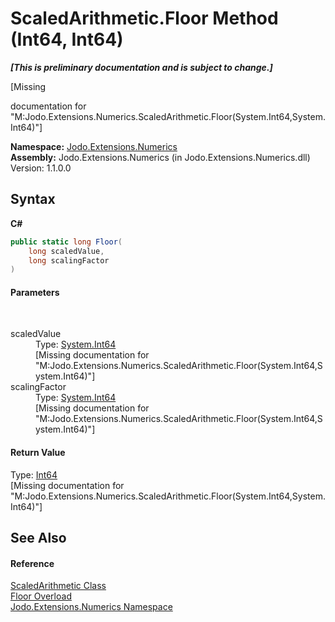 # ScaledArithmetic.Floor Method (Int64, Int64)
 _**\[This is preliminary documentation and is subject to change.\]**_

\[Missing <summary> documentation for "M:Jodo.Extensions.Numerics.ScaledArithmetic.Floor(System.Int64,System.Int64)"\]

**Namespace:**&nbsp;<a href="N_Jodo_Extensions_Numerics">Jodo.Extensions.Numerics</a><br />**Assembly:**&nbsp;Jodo.Extensions.Numerics (in Jodo.Extensions.Numerics.dll) Version: 1.1.0.0

## Syntax

**C#**<br />
``` C#
public static long Floor(
	long scaledValue,
	long scalingFactor
)
```


#### Parameters
&nbsp;<dl><dt>scaledValue</dt><dd>Type: <a href="https://docs.microsoft.com/dotnet/api/system.int64" target="_blank" rel="noopener noreferrer">System.Int64</a><br />\[Missing <param name="scaledValue"/> documentation for "M:Jodo.Extensions.Numerics.ScaledArithmetic.Floor(System.Int64,System.Int64)"\]</dd><dt>scalingFactor</dt><dd>Type: <a href="https://docs.microsoft.com/dotnet/api/system.int64" target="_blank" rel="noopener noreferrer">System.Int64</a><br />\[Missing <param name="scalingFactor"/> documentation for "M:Jodo.Extensions.Numerics.ScaledArithmetic.Floor(System.Int64,System.Int64)"\]</dd></dl>

#### Return Value
Type: <a href="https://docs.microsoft.com/dotnet/api/system.int64" target="_blank" rel="noopener noreferrer">Int64</a><br />\[Missing <returns> documentation for "M:Jodo.Extensions.Numerics.ScaledArithmetic.Floor(System.Int64,System.Int64)"\]

## See Also


#### Reference
<a href="T_Jodo_Extensions_Numerics_ScaledArithmetic">ScaledArithmetic Class</a><br /><a href="Overload_Jodo_Extensions_Numerics_ScaledArithmetic_Floor">Floor Overload</a><br /><a href="N_Jodo_Extensions_Numerics">Jodo.Extensions.Numerics Namespace</a><br />